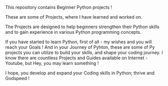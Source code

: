 This repository contains Beginner Python projects !

These are some of Projects, where I have learned and worked on.

The Projects are designed to help beginners strengthen their Python skills and to gain experience in various Python programming concepts.

If you have started to learn Python, first of all - my wishes and you will reach your Goals !
And  in your Journey of Pyhton, these are some of Py projects you can utilize to build your skills, and shape your coding journey.
I know there are countless Projects and Guides available on Internet - Youtube, but Hey, you may learn something !

I hope, you develop and expand your Coding skills in Python;
thrive and Godspeed !



